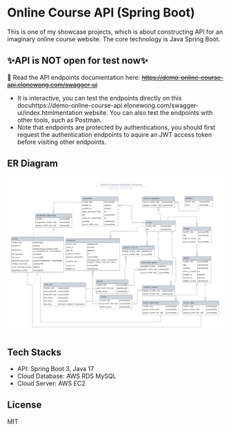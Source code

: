 # Online Course API (Spring Boot)
This is one of my showcase projects, which is about constructing API for an imaginary online course website. The core technology is Java Spring Boot.  

## ✨API is NOT open for test now✨
📄 Read the API endpoints documentation here: ~~https://demo-online-course-api.elonewong.com/swagger-ui~~  
- It is interactive, you can test the endpoints directly on this docuhttps://demo-online-course-api.elonewong.com/swagger-ui/index.htmlmentation website. You can also test the endpoints with other tools, such as Postman.  
- Note that endpoints are protected by authentications, you should first request the authentication endpoints to aquire an JWT access token before visiting other endpoints.  

## ER Diagram
![online_course_erd.png](./online_course_erd.png?raw=true)  

## Tech Stacks

- API: Spring Boot 3, Java 17  
- Cloud Database: AWS RDS MySQL  
- Cloud Server: AWS EC2  

## License

MIT  
